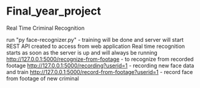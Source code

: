 # Final_year_project
Real Time Criminal Recognition

run "py face-recognizer.py" - training will be done and server will start
REST API created to access from web application
Real time recognition starts as soon as the server is up and will always be running 
http://127.0.0.1:5000/recognize-from-footage - to recognize from recorded footage
http://127.0.0.1:5000/recording?userid=1 - recording new face data and train
http://127.0.0.1:5000/record-from-footage?userid=1 - record face from footage of new criminal